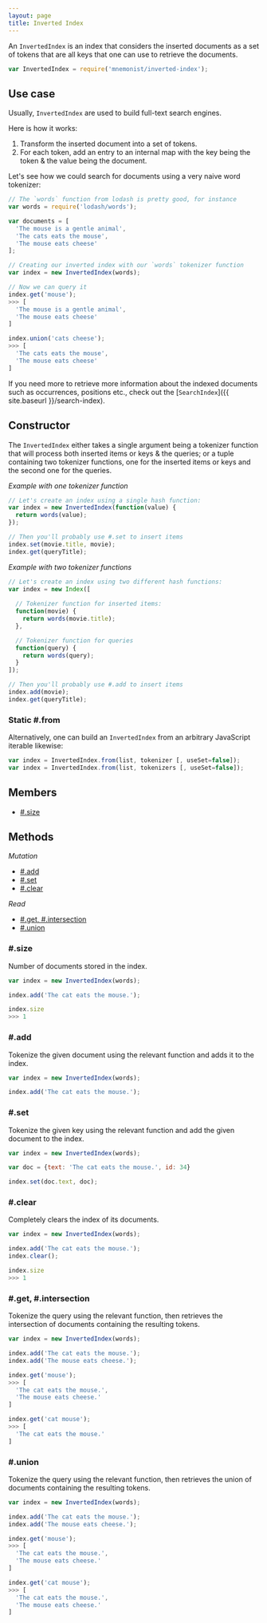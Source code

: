 ```yaml
---
layout: page
title: Inverted Index
---
```


An `InvertedIndex` is an index that considers the inserted documents as a set of tokens that are all keys that one can use to retrieve the documents.

```js
var InvertedIndex = require('mnemonist/inverted-index');
```

## Use case

Usually, `InvertedIndex` are used to build full-text search engines.

Here is how it works:

1. Transform the inserted document into a set of tokens.
2. For each token, add an entry to an internal map with the key being the token & the value being the document.

Let's see how we could search for documents using a very naive word tokenizer:

```js
// The `words` function from lodash is pretty good, for instance
var words = require('lodash/words');

var documents = [
  'The mouse is a gentle animal',
  'The cats eats the mouse',
  'The mouse eats cheese'
];

// Creating our inverted index with our `words` tokenizer function
var index = new InvertedIndex(words);

// Now we can query it
index.get('mouse');
>>> [
  'The mouse is a gentle animal',
  'The mouse eats cheese'
]

index.union('cats cheese');
>>> [
  'The cats eats the mouse',
  'The mouse eats cheese'
]
```

If you need more to retrieve more information about the indexed documents such as occurrences, positions etc., check out the [`SearchIndex`]({{ site.baseurl }}/search-index).

## Constructor

The `InvertedIndex` either takes a single argument being a tokenizer function that will process both inserted items or keys & the queries; or a tuple containing two tokenizer functions, one for the inserted items or keys and the second one for the queries.

*Example with one tokenizer function*

```js
// Let's create an index using a single hash function:
var index = new InvertedIndex(function(value) {
  return words(value);
});

// Then you'll probably use #.set to insert items
index.set(movie.title, movie);
index.get(queryTitle);
```

*Example with two tokenizer functions*

```js
// Let's create an index using two different hash functions:
var index = new Index([
  
  // Tokenizer function for inserted items:
  function(movie) {
    return words(movie.title);
  },

  // Tokenizer function for queries
  function(query) {
    return words(query);
  }
]);

// Then you'll probably use #.add to insert items
index.add(movie);
index.get(queryTitle);
```

### Static #.from

Alternatively, one can build an `InvertedIndex` from an arbitrary JavaScript iterable likewise:

```js
var index = InvertedIndex.from(list, tokenizer [, useSet=false]);
var index = InvertedIndex.from(list, tokenizers [, useSet=false]);
```

## Members

* [#.size](#size)

## Methods

*Mutation*

* [#.add](#add)
* [#.set](#set)
* [#.clear](#clear)

*Read*

* [#.get, #.intersection](#get)
* [#.union](#union)

### #.size

Number of documents stored in the index.

```js
var index = new InvertedIndex(words);

index.add('The cat eats the mouse.');

index.size
>>> 1
```

### #.add

Tokenize the given document using the relevant function and adds it to the index.

```js
var index = new InvertedIndex(words);

index.add('The cat eats the mouse.');
```

### #.set

Tokenize the given key using the relevant function and add the given document to the index.

```js
var index = new InvertedIndex(words);

var doc = {text: 'The cat eats the mouse.', id: 34}

index.set(doc.text, doc);
```

### #.clear

Completely clears the index of its documents.

```js
var index = new InvertedIndex(words);

index.add('The cat eats the mouse.');
index.clear();

index.size
>>> 1
```

### #.get, #.intersection

Tokenize the query using the relevant function, then retrieves the intersection of documents containing the resulting tokens.

```js
var index = new InvertedIndex(words);

index.add('The cat eats the mouse.');
index.add('The mouse eats cheese.');

index.get('mouse');
>>> [
  'The cat eats the mouse.',
  'The mouse eats cheese.'
]

index.get('cat mouse');
>>> [
  'The cat eats the mouse.'
]
```

### #.union

Tokenize the query using the relevant function, then retrieves the union of documents containing the resulting tokens.

```js
var index = new InvertedIndex(words);

index.add('The cat eats the mouse.');
index.add('The mouse eats cheese.');

index.get('mouse');
>>> [
  'The cat eats the mouse.',
  'The mouse eats cheese.'
]

index.get('cat mouse');
>>> [
  'The cat eats the mouse.',
  'The mouse eats cheese.'
]
```
